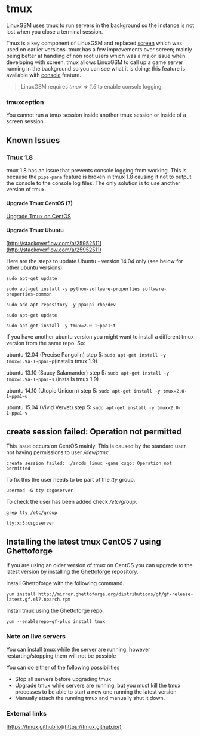 # tmux

LinuxGSM uses tmux to run servers in the background so the instance is not lost when you close a terminal session.

Tmux is a key component of LinuxGSM and replaced [screen](http://en.wikipedia.org/wiki/GNU_Screen) which was used on earlier versions. tmux has a few improvements over screen; mainly being better at handling of non root users which was a major issue when developing with screen. tmux allows LinuxGSM to call up a game server running in the background so you can see what it is doing; this feature is available with [console](../commands/console.md) feature.

> LinuxGSM requires _tmux =&gt; 1.6_ to enable console logging.

### tmuxception

You cannot run a tmux session inside another tmux session or inside of a screen session.

## Known Issues

### Tmux 1.8

tmux 1.8 has an issue that prevents console logging from working. This is because the `pipe-pane` feature is broken in tmux 1.8 causing it not to output the console to the console log files. The only solution is to use another version of tmux.

#### Upgrade Tmux CentOS \(7\)

[Upgrade Tmux on CentOS](https://github.com/GameServerManagers/LinuxGSM-Docs/tree/7a49c2c1480a685adb1574c8965f1a149fb9d874/Tmux/README.md#installing-the-latest-tmux-from-source-on-centos-7)

#### Upgrade Tmux Ubuntu

[http://stackoverflow.com/a/25952511](http://stackoverflow.com/a/25952511)

Here are the steps to update Ubuntu - version 14.04 only \(see below for other ubuntu versions\):

```text
sudo apt-get update

sudo apt-get install -y python-software-properties software-properties-common

sudo add-apt-repository -y ppa:pi-rho/dev

sudo apt-get update

sudo apt-get install -y tmux=2.0-1~ppa1~t
```

If you have another ubuntu version you might want to install a different tmux version from the same repo. So:

ubuntu 12.04 \(Precise Pangolin\) step 5: `sudo apt-get install -y tmux=1.9a-1~ppa1~p`\(installs tmux 1.9\)

ubuntu 13.10 \(Saucy Salamander\) step 5: `sudo apt-get install -y tmux=1.9a-1~ppa1~s` \(installs tmux 1.9\)

ubuntu 14.10 \(Utopic Unicorn\) step 5: `sudo apt-get install -y tmux=2.0-1~ppa1~u`

ubuntu 15.04 \(Vivid Vervet\) step 5: `sudo apt-get install -y tmux=2.0-1~ppa1~v`

## create session failed: Operation not permitted

This issue occurs on CentOS mainly. This is caused by the standard user not having permissions to user _/dev/ptmx_.

```text
create session failed: ./srcds_linux -game csgo: Operation not permitted
```

To fix this the user needs to be part of the _tty_ group.

```text
usermod -G tty csgoserver
```

To check the user has been added check _/etc/group_.

```text
grep tty /etc/group
```

```text
tty:x:5:csgoserver
```

## Installing the latest tmux CentOS 7 using Ghettoforge

If you are using an older version of tmux on CentOS you can upgrade to the latest version by installing the [Ghettoforge](http://ghettoforge.org) repository.

Install Ghettoforge with the following command.

```text
yum install http://mirror.ghettoforge.org/distributions/gf/gf-release-latest.gf.el7.noarch.rpm
```

Install tmux using the Ghettoforge repo.

```text
yum --enablerepo=gf-plus install tmux
```

### Note on live servers

You can install tmux while the server are running, however restarting/stopping them will not be possible

You can do either of the following possibilities

* Stop all servers before upgrading tmux
* Upgrade tmux while servers are running, but you must kill the tmux processes to be able to start a new one running the latest version
* Manually attach the running tmux and manually shut it down.

### External links

[https://tmux.github.io](https://tmux.github.io/)

